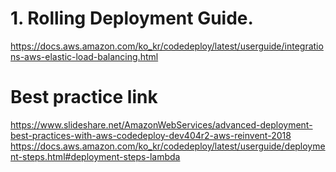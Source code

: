 # 1. Rolling Deployment Guide.
https://docs.aws.amazon.com/ko_kr/codedeploy/latest/userguide/integrations-aws-elastic-load-balancing.html

# Best practice link
https://www.slideshare.net/AmazonWebServices/advanced-deployment-best-practices-with-aws-codedeploy-dev404r2-aws-reinvent-2018
https://docs.aws.amazon.com/ko_kr/codedeploy/latest/userguide/deployment-steps.html#deployment-steps-lambda
